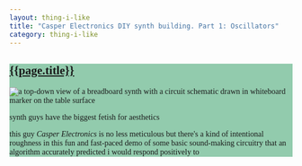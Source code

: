 ```yaml
---
layout: thing-i-like
title: "Casper Electronics DIY synth building. Part 1: Oscillators"
category: thing-i-like
---
```


<section style="background-color: #92cbad; font-family: serif;">
<a href="https://www.youtube.com/watch?v=FaoJaLmZaL4"><h2>{{page.title}}</h2></a>
<img src="{{'assets/images/casper synth.webp' | absolute_url}}" loading="lazy" alt="a top-down view of a breadboard synth with a circuit schematic drawn in whiteboard marker on the table surface" loading="lazy">
<p>synth guys have the biggest fetish for aesthetics</p>

<p>this guy <em>Casper Electronics</em> is no less meticulous but there's a kind of intentional roughness in this fun and fast-paced demo of some basic sound-making circuitry that an algorithm accurately predicted i would respond positively to</p>
</section>
